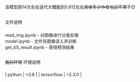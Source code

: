 #
该模型跑14次左右迭代大概能到0.812左右~~具体多少作者也记不清了~~:blush:
##
文件说明
###
read_img.ipynb - 对图像进行分类处理<br>
model.ipynb - 文件将图像读入并训练<br>
get_b5_result.ipynb - 获得预测结果

##
~~我的环境~~  环境说明
###
| python | >3.8 | | tensorflow | >2.3.0 |
